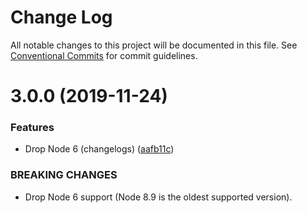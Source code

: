 # Change Log

All notable changes to this project will be documented in this file.
See [Conventional Commits](https://conventionalcommits.org) for commit guidelines.

# 3.0.0 (2019-11-24)


### Features

* Drop Node 6 (changelogs) ([aafb11c](https://github.com/sapegin/mrm-tasks/commit/aafb11cbbc049089b91b1f0f11593a8494841dc7))


### BREAKING CHANGES

* Drop Node 6 support (Node 8.9 is the oldest supported version).
